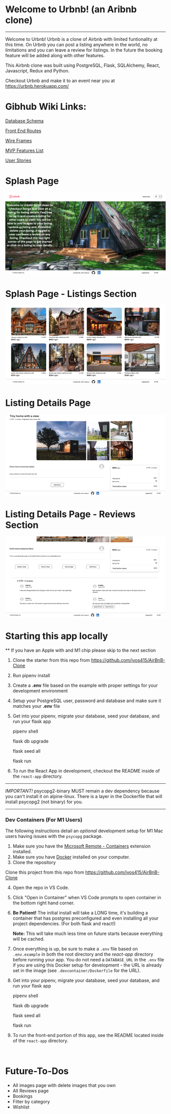 # Welcome to Urbnb! (an Aribnb clone)

-----------------------------------------------------------------------------------------------------

Welcome to Urbnb! Urbnb is a clone of Airbnb with limited funtionality at this time. On Urbnb you can post a listing anywhere in the world, no limitations and you can leave a review for listings. In the future the booking feature will be added along with other features.

This Airbnb clone was built using PostgreSQL, Flask, SQLAlchemy, React, Javascript, Redux and Python.

Checkout Urbnb and make it to an event near you at https://urbnb.herokuapp.com/

# Gibhub Wiki Links:

[Database Schema](https://github.com/jvos415/AirBnB-Clone/wiki/Database-Schema)

[Front End Routes](https://github.com/jvos415/AirBnB-Clone/wiki/Front-End-Routes)

[Wire Frames](https://github.com/jvos415/AirBnB-Clone/wiki/Wire-Frames)

[MVP Features List](https://github.com/jvos415/AirBnB-Clone/wiki/MVP-Feature-List)

[User Stories](https://github.com/jvos415/AirBnB-Clone/wiki/User-Stories)

# Splash Page

<img src="react-app/src/images/README-Images/Splash.png"/>

# Splash Page - Listings Section

<img src="react-app/src/images/README-Images/Listings.png"/>

# Listing Details Page

<img src="react-app/src/images/README-Images/Listing-Details.png"/>

# Listing Details Page - Reviews Section

<img src="react-app/src/images/README-Images/Reviews.png"/>

# Starting this app locally
** If you have an Apple with and M1 chip please skip to the next section

1. Clone the starter from this repo from https://github.com/jvos415/AirBnB-Clone

2. Run pipenv install

3. Create a **.env** file based on the example with proper settings for your
   development environment

4. Setup your PostgreSQL user, password and database and make sure it matches your **.env** file

5. Get into your pipenv, migrate your database, seed your database, and run your flask app

   pipenv shell

   flask db upgrade

   flask seed all

   flask run

6. To run the React App in development, checkout the README inside of the `react-app` directory.

***
*IMPORTANT!*
   psycopg2-binary MUST remain a dev dependency because you can't install it on alpine-linux.
   There is a layer in the Dockerfile that will install psycopg2 (not binary) for you.
***

### Dev Containers (For M1 Users)
The following instructions detail an *optional* development setup for M1 Mac users having issues with the `psycopg` package.

1. Make sure you have the [Microsoft Remote - Containers](https://marketplace.visualstudio.com/items?itemName=ms-vscode-remote.remote-containers) extension installed. 
2. Make sure you have [Docker](https://www.docker.com/products/docker-desktop/) installed on your computer. 
3. Clone the repository

Clone this project from this repo from https://github.com/jvos415/AirBnB-Clone
 
4. Open the repo in VS Code. 
5. Click "Open in Container" when VS Code prompts to open container in the bottom right hand corner. 
6. **Be Patient!** The initial install will take a LONG time, it's building a container that has postgres preconfigured and even installing all your project dependencies. (For both flask and react!)

   **Note:** This will take much less time on future starts because everything will be cached.

7. Once everything is up, be sure to make a `.env` file based on `.env.example` in both the root directory and the *react-app* directory before running your app. You do not need a `DATABASE_URL` in the `.env` file if you are using this Docker setup for development - the URL is already set in the image (see `.devcontainer/Dockerfile` for the URL).

8. Get into your pipenv, migrate your database, seed your database, and run your flask app

   pipenv shell

   flask db upgrade

   flask seed all

   flask run

9. To run the front-end portion of this app, see the README located inside of the `react-app` directory.

<br>

# Future-To-Dos

* All images page with delete images that you own
* All Reviews page
* Bookings
* Filter by category
* Wishlist
